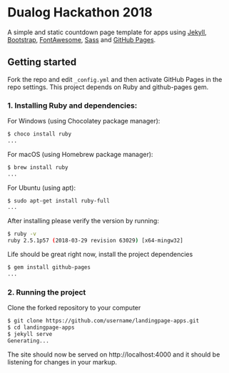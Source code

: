 # Dualog Hackathon 2018

A simple and static countdown page template for apps using [Jekyll](https://jekyllrb.com/), [Bootstrap](https://getbootstrap.com/), [FontAwesome](https://fontawesome.com/), [Sass](https://sass-lang.com/) and [GitHub Pages](https://pages.github.com/).

## Getting started

Fork the repo and edit `_config.yml` and then activate GitHub Pages in the repo settings.
This project depends on Ruby and github-pages gem.

### **1. Installing Ruby and dependencies:**

For Windows (using Chocolatey package manager):

```bash
$ choco install ruby
...
```

For macOS (using Homebrew package manager):

```bash
$ brew install ruby
...
```

For Ubuntu (using apt):

```bash
$ sudo apt-get install ruby-full
...
```

After installing please verify the version by running:

```bash
$ ruby -v
ruby 2.5.1p57 (2018-03-29 revision 63029) [x64-mingw32]
```

Life should be great right now, install the project dependencies

```bash
$ gem install github-pages
...
```

### **2. Running the project**

Clone the forked repository to your computer

```bash
$ git clone https://github.com/username/landingpage-apps.git
$ cd landingpage-apps
$ jekyll serve
Generating...
```

The site should now be served on http://localhost:4000 and it should be listening for changes in your markup.